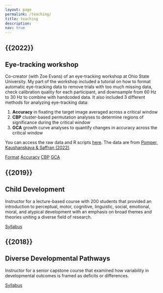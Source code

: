 ```yaml
---
layout: page
permalink: /teaching/
title: teaching
description:
nav: true
---
```

<div class="teaching">

<h2 class="year">{{2022}}</h2>

<h2> Eye-tracking workshop </h2>

<p> Co-creator (with Zoe Evans) of an eye-tracking workshop at Ohio State University. My part of the workshop included a tutorial on how to format automatic eye-tracking data to remove trials with too much missing data, check calibration quality for each participant, and downsample from 60 Hz to 30 Hz to combine with handcoded data. 
It also included 3 different methods for analyzing eye-tracking data: 
<ol type='1'> 
    <li><b>Accuracy</b> in fixating the target image averaged across a critical window</li> 
    <li><b>CBP</b> cluster-based permutation analyses to determine regions of significance during the critical window</li>
    <li><b>GCA</b> growth curve analyses to quantify changes in accuracy across the critical window</li>
</ol>
<p> You can access the raw data and R scripts <a href="https://github.com/rpomper/rpomper.github.io/tree/master/assets/vwp">here</a>. The data are from <a href="https://www.tandfonline.com/doi/abs/10.1080/15475441.2021.1947289?journalCode=hlld20">Pomper, Kaushanskaya & Saffran (2022)</a>. 

<p>

<a href="https://rpomper.github.io/assets/vwp/1_Formatting.html" class="btn btn-sm z-depth-0" role="button">Format</a>
<a href="https://rpomper.github.io/assets/vwp/2_MeanAcc.html" class="btn btn-sm z-depth-0" role="button">Accuracy</a>
<a href="https://rpomper.github.io/assets/vwp/3_Cluster.html" class="btn btn-sm z-depth-0" role="button">CBP</a>
<a href="https://rpomper.github.io/assets/vwp/4_GCA.html" class="btn btn-sm z-depth-0" role="button">GCA</a>

<h2 class="year">{{2019}}</h2>

<h2> Child Development </h2>

<p> Instructor for a lecture-based course with 200 students that provided an introduction to perceptual, motor, cognitive, linguistic, social, emotional, moral, and atypical development with an emphasis on broad themes and theories uniting a diverse field of research.

<br>

<a href="https://rpomper.github.io/assets/pdf/460_syllabus.pdf" class="btn btn-sm z-depth-0" role="button">Syllabus</a>

<h2 class="year">{{2018}}</h2>

<h2> Diverse Developmental Pathways </h2>

<p> Instructor for a senior capstone course that examined how variability in developmental outcomes is framed as deficits or differences.

<br>

<a href="https://rpomper.github.io/assets/pdf/601_syllabus.pdf" class="btn btn-sm z-depth-0" role="button">Syllabus</a>
